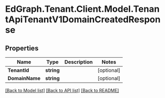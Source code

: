 # EdGraph.Tenant.Client.Model.TenantApiTenantV1DomainCreatedResponse

## Properties

Name | Type | Description | Notes
------------ | ------------- | ------------- | -------------
**TenantId** | **string** |  | [optional] 
**DomainName** | **string** |  | [optional] 

[[Back to Model list]](../README.md#documentation-for-models) [[Back to API list]](../README.md#documentation-for-api-endpoints) [[Back to README]](../README.md)

